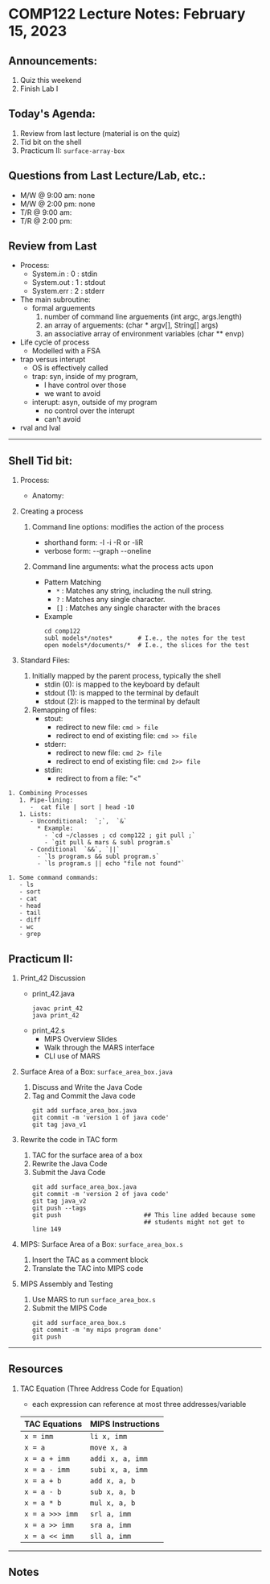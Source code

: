 # COMP122 Lecture Notes: February 15, 2023

## Announcements:
   1. Quiz this weekend
   1. Finish Lab I


## Today's Agenda:
   1. Review from last lecture (material is on the quiz)
   1. Tid bit on the shell
   1. Practicum II: `surface-array-box`

## Questions from Last Lecture/Lab, etc.:
   * M/W @ 9:00 am: none
   * M/W @ 2:00 pm: none
   * T/R @ 9:00 am: 
   * T/R @ 2:00 pm: 

 
## Review from Last     
  - Process:
     - System.in   : 0  : stdin
     - System.out  : 1  : stdout
     - System.err  : 2  : stderr
  - The main subroutine: 
    - formal arguements
      1. number of command line arguements (int argc,  args.length)
      1. an array of arguements: (char * argv[], String[] args)
      1. an associative array of environment variables (char ** envp)
  - Life cycle of process
    - Modelled with a FSA 
  - trap versus interupt
    - OS is effectively called
    - trap: syn, inside of my program,  
      - I have control over those
      - we want to avoid
    - interupt: asyn, outside of my program 
      - no control over the interupt
      - can't avoid
  - rval and lval

---

## Shell Tid bit:

   1. Process:
      - Anatomy:

   1. Creating a process
      1. Command line options: modifies the action of the process
         * shorthand form: -l -i -R or -liR
         * verbose form:  --graph --oneline

      1. Command line arguments:  what the process acts upon
         * Pattern Matching
           - `*` : Matches any string, including the null string.
           - `?` : Matches any single character.
           - `[]` : Matches any single character with the braces
         * Example
           ```
           cd comp122
           subl models*/notes*       # I.e., the notes for the test
           open models*/documents/*  # I.e., the slices for the test
           ```

   1. Standard Files:
      1. Initially mapped by the parent process, typically the shell
         - stdin (0): is mapped to the keyboard by default
         - stdout (1): is mapped to the terminal by default
         - stdout (2): is mapped to the terminal by default
      1. Remapping of files:
         - stout:
           * redirect to new file: `cmd > file`
           * redirect to end of existing file: `cmd >> file`
         - stderr:
           * redirect to new file: `cmd 2> file`
           * redirect to end of existing file: `cmd 2>> file`
         - stdin:
           * redirect to from a file:  "<"

    1. Combining Processes 
       1. Pipe-lining:
          -  cat file | sort | head -10
       1. Lists:
          - Unconditional:  `;`,  `&`
            * Example: 
              - `cd ~/classes ; cd comp122 ; git pull ;`
              - `git pull & mars & subl program.s`
          - Conditional  `&&`, `||`
            - `ls program.s && subl program.s`
            - `ls program.s || echo "file not found"`

    1. Some command commands:
       - ls
       - sort
       - cat
       - head
       - tail
       - diff
       - wc
       - grep


## Practicum II:

  1. Print_42 Discussion
     - print_42.java
       ```
       javac print_42
       java print_42
       ```
     - print_42.s
       - MIPS Overview Slides
       - Walk through the MARS interface
       - CLI use of MARS


  1. Surface Area of a Box: `surface_area_box.java`
     1. Discuss and Write the Java Code
     1. Tag and Commit the Java code
        ```
        git add surface_area_box.java
        git commit -m 'version 1 of java code'
        git tag java_v1
        ```

  1. Rewrite the code in TAC form
     1. TAC for the surface area of a box
     1. Rewrite the Java Code
     1. Submit the Java Code
        ```
        git add surface_area_box.java
        git commit -m 'version 2 of java code'
        git tag java_v2
        git push --tags
        git push                       ## This line added because some 
                                       ## students might not get to line 149
        ```

  1. MIPS: Surface Area of a Box: `surface_area_box.s`
     1. Insert the TAC as a comment block
     1. Translate the TAC into MIPS code

  1. MIPS Assembly and Testing
     1. Use MARS to run `surface_area_box.s`
     1. Submit the MIPS Code
        ```
        git add surface_area_box.s
        git commit -m 'my mips program done'
        git push
        ```

---
## Resources

   1. TAC Equation (Three Address Code for Equation)
      - each expression can reference at most three addresses/variable

      | TAC Equations                 | MIPS Instructions         |
      |-------------------------------|---------------------------|
      | `x = imm`                     | `li x, imm`               |
      | `x = a`                       | `move x, a`               |
      | `x = a + imm `                | `addi x, a, imm`          |
      | `x = a - imm `                | `subi x, a, imm`          |
      | `x = a + b`                   | `add x, a, b`             |
      | `x = a - b`                   | `sub x, a, b`             |
      | `x = a * b`                   | `mul x, a, b`             |
      | `x = a >>> imm`               | `srl a, imm`              |
      | `x = a >> imm`                | `sra a, imm`              |
      | `x = a << imm`                | `sll a, imm`              |


---
## Notes
<!-- This section is for students to place their notes -->


